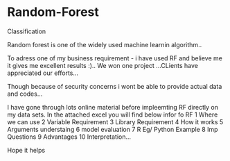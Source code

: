 # Random-Forest
Classification 


Random forest is one of the widely used machine learnin algorithm..

To adress one of my business requirement - i have used RF and believe me it gives me excellent results :).. 
We won one project ...CLients have appreciated our efforts...

Though because of security concerns i wont be able to provide actual data and codes...

I have gone through lots online material before impleemting RF directly on my data sets.
In the attached excel you will find below infor fo RF
1	Where we can use
2	Variable Requirement
3	Library Requirement
4	How it works
5	Arguments understaing 
6	model evaluation
7	R Eg/ Python Example
8	Imp Questions
9	Advantages
10	Interpretation...


Hope it helps
